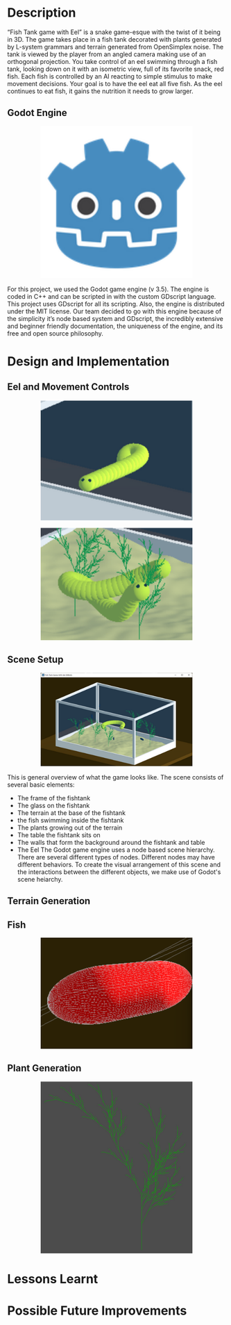 # Description
“Fish Tank game with Eel” is a snake game-esque with the twist of it being in 3D. The game takes place in a fish tank decorated with plants generated by L-system grammars and terrain generated from OpenSimplex noise. The tank is viewed by the player from an angled camera making use of an orthogonal projection. You take control of an eel swimming through a fish tank, looking down on it with an isometric view, full of its favorite snack, red fish. Each fish is controlled by an AI reacting to simple stimulus to make movement decisions. Your goal is to have the eel eat all five fish. As the eel continues to eat fish, it gains the nutrition it needs to grow larger.

## Godot Engine

<p align="center">
  <img src="/SC_godot-icon.png" width="350" title="hover text">
</p>

For this project, we used the Godot game engine (v 3.5). The engine is coded in C++ and can be scripted in with the custom GDscript language. This project uses GDscript for all its scripting. Also, the engine is distributed under the MIT license. Our team decided to go with this engine because of the simplicity it’s node based system and GDscript, the incredibly extensive and beginner friendly documentation, the uniqueness of the engine, and its free and open source philosophy.

# Design and Implementation
## Eel and Movement Controls

<p align="center">
  <img src="/SC_Movement-1.png" width="350" title="hover text">
</p>

<p align="center">
  <img src="/SC_Movement-2.png" width="350" title="hover text">
</p>


## Scene Setup

<p align="center">
  <img src="/SC_scene-setup.png" width="350" title="hover text">
</p>

This is general overview of what the game looks like. The scene consists of several basic elements:
* The frame of the fishtank
* The glass on the fishtank
* The terrain at the base of the fishtank
* the fish swimming inside the fishtank
* The plants growing out of the terrain
* The table the fishtank sits on
* The walls that form the background around the fishtank and table
* The Eel
The Godot game engine uses a node based scene hierarchy. There are several different types of nodes. Different nodes may have different behaviors. To create the visual arrangement of this scene and the interactions between the different objects, we make use of Godot's scene heiarchy.
## Terrain Generation
## Fish

<p align="center">
  <img src="/SC_fish.png" width="350" title="hover text">
</p>

## Plant Generation

<p align="center">
  <img src="/SC_plant-setup.png" width="350" title="hover text">
</p>

# Lessons Learnt

# Possible Future Improvements
